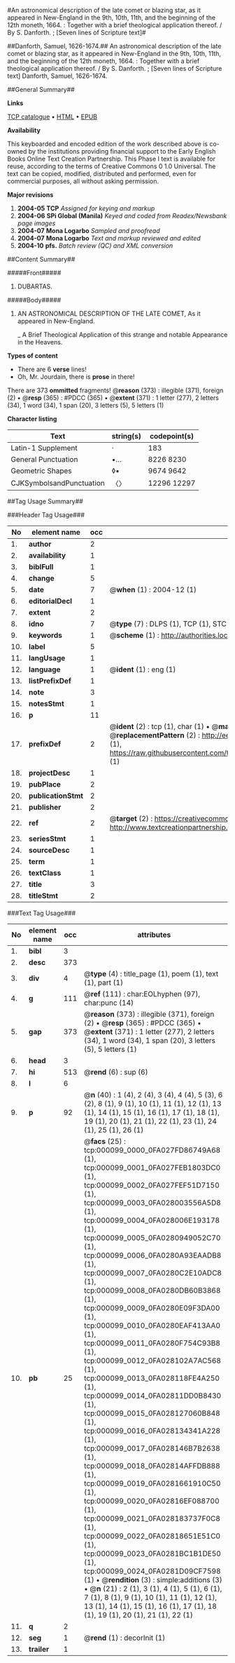 #An astronomical description of the late comet or blazing star, as it appeared in New-England in the 9th, 10th, 11th, and the beginning of the 12th moneth, 1664. : Together with a brief theological application thereof. / By S. Danforth. ; [Seven lines of Scripture text]#

##Danforth, Samuel, 1626-1674.##
An astronomical description of the late comet or blazing star, as it appeared in New-England in the 9th, 10th, 11th, and the beginning of the 12th moneth, 1664. : Together with a brief theological application thereof. / By S. Danforth. ; [Seven lines of Scripture text]
Danforth, Samuel, 1626-1674.

##General Summary##

**Links**

[TCP catalogue](http://www.ota.ox.ac.uk/tcp/)  • 
[HTML](http://tei.it.ox.ac.uk/tcp/Texts-HTML/free/N00/N00059.html)  • 
[EPUB](http://tei.it.ox.ac.uk/tcp/Texts-EPUB/free/N00/N00059.epub)

**Availability**

This keyboarded and encoded edition of the
	       work described above is co-owned by the institutions
	       providing financial support to the Early English Books
	       Online Text Creation Partnership. This Phase I text is
	       available for reuse, according to the terms of Creative
	       Commons 0 1.0 Universal. The text can be copied,
	       modified, distributed and performed, even for
	       commercial purposes, all without asking permission.

**Major revisions**

1. __2004-05__ __TCP__ *Assigned for keying and markup*
1. __2004-06__ __SPi Global (Manila)__ *Keyed and coded from Readex/Newsbank page images*
1. __2004-07__ __Mona Logarbo__ *Sampled and proofread*
1. __2004-07__ __Mona Logarbo__ *Text and markup reviewed and edited*
1. __2004-10__ __pfs.__ *Batch review (QC) and XML conversion*

##Content Summary##

#####Front#####

1. DUBARTAS.

#####Body#####

1. AN ASTRONOMICAL DESCRIPTION OF THE LATE COMET, As it appeared in New-England.

    _ A Brief Theological Application of this strange and notable Appearance in the Heavens.

**Types of content**

  * There are 6 **verse** lines!
  * Oh, Mr. Jourdain, there is **prose** in there!

There are 373 **ommitted** fragments! 
 @__reason__ (373) : illegible (371), foreign (2)  •  @__resp__ (365) : #PDCC (365)  •  @__extent__ (371) : 1 letter (277), 2 letters (34), 1 word (34), 1 span (20), 3 letters (5), 5 letters (1)

**Character listing**


|Text|string(s)|codepoint(s)|
|---|---|---|
|Latin-1 Supplement|·|183|
|General Punctuation|•…|8226 8230|
|Geometric Shapes|◊▪|9674 9642|
|CJKSymbolsandPunctuation|〈〉|12296 12297|

##Tag Usage Summary##

###Header Tag Usage###

|No|element name|occ|attributes|
|---|---|---|---|
|1.|__author__|2||
|2.|__availability__|1||
|3.|__biblFull__|1||
|4.|__change__|5||
|5.|__date__|7| @__when__ (1) : 2004-12 (1)|
|6.|__editorialDecl__|1||
|7.|__extent__|2||
|8.|__idno__|7| @__type__ (7) : DLPS (1), TCP (1), STC (2), NOTIS (1), IMAGE-SET (1), EVANS-CITATION (1)|
|9.|__keywords__|1| @__scheme__ (1) : http://authorities.loc.gov/ (1)|
|10.|__label__|5||
|11.|__langUsage__|1||
|12.|__language__|1| @__ident__ (1) : eng (1)|
|13.|__listPrefixDef__|1||
|14.|__note__|3||
|15.|__notesStmt__|1||
|16.|__p__|11||
|17.|__prefixDef__|2| @__ident__ (2) : tcp (1), char (1)  •  @__matchPattern__ (2) : ([0-9\-]+):([0-9IVX]+) (1), (.+) (1)  •  @__replacementPattern__ (2) : http://eebo.chadwyck.com/downloadtiff?vid=$1&page=$2 (1), https://raw.githubusercontent.com/textcreationpartnership/Texts/master/tcpchars.xml#$1 (1)|
|18.|__projectDesc__|1||
|19.|__pubPlace__|2||
|20.|__publicationStmt__|2||
|21.|__publisher__|2||
|22.|__ref__|2| @__target__ (2) : https://creativecommons.org/publicdomain/zero/1.0/ (1), http://www.textcreationpartnership.org/docs/. (1)|
|23.|__seriesStmt__|1||
|24.|__sourceDesc__|1||
|25.|__term__|1||
|26.|__textClass__|1||
|27.|__title__|3||
|28.|__titleStmt__|2||


###Text Tag Usage###

|No|element name|occ|attributes|
|---|---|---|---|
|1.|__bibl__|3||
|2.|__desc__|373||
|3.|__div__|4| @__type__ (4) : title_page (1), poem (1), text (1), part (1)|
|4.|__g__|111| @__ref__ (111) : char:EOLhyphen (97), char:punc (14)|
|5.|__gap__|373| @__reason__ (373) : illegible (371), foreign (2)  •  @__resp__ (365) : #PDCC (365)  •  @__extent__ (371) : 1 letter (277), 2 letters (34), 1 word (34), 1 span (20), 3 letters (5), 5 letters (1)|
|6.|__head__|3||
|7.|__hi__|513| @__rend__ (6) : sup (6)|
|8.|__l__|6||
|9.|__p__|92| @__n__ (40) : 1 (4), 2 (4), 3 (4), 4 (4), 5 (3), 6 (2), 8 (1), 9 (1), 10 (1), 11 (1), 12 (1), 13 (1), 14 (1), 15 (1), 16 (1), 17 (1), 18 (1), 19 (1), 20 (1), 21 (1), 22 (1), 23 (1), 24 (1), 25 (1), 26 (1)|
|10.|__pb__|25| @__facs__ (25) : tcp:000099_0000_0FA027FD86749A68 (1), tcp:000099_0001_0FA027FEB1803DC0 (1), tcp:000099_0002_0FA027FEF51D7150 (1), tcp:000099_0003_0FA028003556A5D8 (1), tcp:000099_0004_0FA028006E193178 (1), tcp:000099_0005_0FA0280949052C70 (1), tcp:000099_0006_0FA0280A93EAADB8 (1), tcp:000099_0007_0FA0280C2E10ADC8 (1), tcp:000099_0008_0FA0280DB60B3868 (1), tcp:000099_0009_0FA0280E09F3DA00 (1), tcp:000099_0010_0FA0280EAF413AA0 (1), tcp:000099_0011_0FA0280F754C93B8 (1), tcp:000099_0012_0FA028102A7AC568 (1), tcp:000099_0013_0FA028118FE4A250 (1), tcp:000099_0014_0FA02811DD0B8430 (1), tcp:000099_0015_0FA028127060B848 (1), tcp:000099_0016_0FA028134341A228 (1), tcp:000099_0017_0FA028146B7B2638 (1), tcp:000099_0018_0FA02814AFFDB888 (1), tcp:000099_0019_0FA0281661910C50 (1), tcp:000099_0020_0FA02816EF088700 (1), tcp:000099_0021_0FA028183737F0C8 (1), tcp:000099_0022_0FA02818651E51C0 (1), tcp:000099_0023_0FA0281BC1B1DE50 (1), tcp:000099_0024_0FA0281D09CF7598 (1)  •  @__rendition__ (3) : simple:additions (3)  •  @__n__ (21) : 2 (1), 3 (1), 4 (1), 5 (1), 6 (1), 7 (1), 8 (1), 9 (1), 10 (1), 11 (1), 12 (1), 13 (1), 14 (1), 15 (1), 16 (1), 17 (1), 18 (1), 19 (1), 20 (1), 21 (1), 22 (1)|
|11.|__q__|2||
|12.|__seg__|1| @__rend__ (1) : decorInit (1)|
|13.|__trailer__|1||
